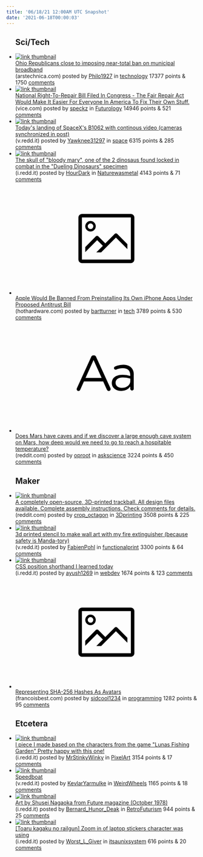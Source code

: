 ```yaml
---
title: '06/18/21 12:00AM UTC Snapshot'
date: '2021-06-18T00:00:03'
---
```

<ul>
<h2>Sci/Tech</h2>

<li><a href='https://arstechnica.com/tech-policy/2021/06/ohio-republicans-close-to-imposing-near-total-ban-on-municipal-broadband/'><img src='https://b.thumbs.redditmedia.com/YT0I4sZj86ghzBffK9dgekeW1sA4lAdQjA4nmt7tjpI.jpg' alt='link thumbnail'></a><div><div class='linkTitle'><a href='https://arstechnica.com/tech-policy/2021/06/ohio-republicans-close-to-imposing-near-total-ban-on-municipal-broadband/'>Ohio Republicans close to imposing near-total ban on municipal broadband</a></div>(arstechnica.com) posted by <a href='https://www.reddit.com/user/Philo1927'>Philo1927</a> in <a href='https://www.reddit.com/r/technology'>technology</a> 17377 points & 1750 <a href='https://www.reddit.com/r/technology/comments/o1wsi6/ohio_republicans_close_to_imposing_neartotal_ban/'>comments</a></div></li>

<li><a href='https://www.vice.com/en/article/v7e37d/national-right-to-repair-bill-filed-in-congress'><img src='https://b.thumbs.redditmedia.com/Zj5Ztt6ZEaXj8MvodaLzm9m6r5E4HLsCYNAs6AA657g.jpg' alt='link thumbnail'></a><div><div class='linkTitle'><a href='https://www.vice.com/en/article/v7e37d/national-right-to-repair-bill-filed-in-congress'>National Right-To-Repair Bill Filed In Congress - The Fair Repair Act Would Make It Easier For Everyone In America To Fix Their Own Stuff.</a></div>(vice.com) posted by <a href='https://www.reddit.com/user/speckz'>speckz</a> in <a href='https://www.reddit.com/r/Futurology'>Futurology</a> 14946 points & 521 <a href='https://www.reddit.com/r/Futurology/comments/o23i3j/national_righttorepair_bill_filed_in_congress_the/'>comments</a></div></li>

<li><a href='https://v.redd.it/o1t5w3jdsu571'><img src='https://b.thumbs.redditmedia.com/1F1el9t59AaYB4yXv-nLW_DRTy5FwixIwidfPRBVclg.jpg' alt='link thumbnail'></a><div><div class='linkTitle'><a href='https://v.redd.it/o1t5w3jdsu571'>Today's landing of SpaceX's B1062 with continous video (cameras synchronized in post)</a></div>(v.redd.it) posted by <a href='https://www.reddit.com/user/Yawknee31297'>Yawknee31297</a> in <a href='https://www.reddit.com/r/space'>space</a> 6315 points & 285 <a href='https://www.reddit.com/r/space/comments/o21ffp/todays_landing_of_spacexs_b1062_with_continous/'>comments</a></div></li>

<li><a href='https://i.redd.it/cxtotekb2t571.jpg'><img src='https://b.thumbs.redditmedia.com/emGQXWOGfuU5l1oMYGytDoHQfZmRMOVhEIpegzYSZTA.jpg' alt='link thumbnail'></a><div><div class='linkTitle'><a href='https://i.redd.it/cxtotekb2t571.jpg'>The skull of "bloody mary", one of the 2 dinosaus found locked in combat in the "Dueling Dinosaurs" specimen</a></div>(i.redd.it) posted by <a href='https://www.reddit.com/user/HourDark'>HourDark</a> in <a href='https://www.reddit.com/r/Naturewasmetal'>Naturewasmetal</a> 4143 points & 71 <a href='https://www.reddit.com/r/Naturewasmetal/comments/o1u9mp/the_skull_of_bloody_mary_one_of_the_2_dinosaus/'>comments</a></div></li>

<li><a href='https://hothardware.com/news/apple-would-be-banned-from-preinstalling-its-own-iphone-apps-under-proposed-antitrust-bill'><svg version='1.1' viewBox='-34 -14 104 64' preserveAspectRatio='xMidYMid meet' xmlns='http://www.w3.org/2000/svg' xmlns:xlink='http://www.w3.org/1999/xlink'>
    <title>link thumbnail</title>
    <path d='M32,4H4A2,2,0,0,0,2,6V30a2,2,0,0,0,2,2H32a2,2,0,0,0,2-2V6A2,2,0,0,0,32,4ZM4,30V6H32V30Z'></path>
    <path d='M8.92,14a3,3,0,1,0-3-3A3,3,0,0,0,8.92,14Zm0-4.6A1.6,1.6,0,1,1,7.33,11,1.6,1.6,0,0,1,8.92,9.41Z'></path>
    <path d='M22.78,15.37l-5.4,5.4-4-4a1,1,0,0,0-1.41,0L5.92,22.9v2.83l6.79-6.79L16,22.18l-3.75,3.75H15l8.45-8.45L30,24V21.18l-5.81-5.81A1,1,0,0,0,22.78,15.37Z'></path>
    </svg></a><div><div class='linkTitle'><a href='https://hothardware.com/news/apple-would-be-banned-from-preinstalling-its-own-iphone-apps-under-proposed-antitrust-bill'>Apple Would Be Banned From Preinstalling Its Own iPhone Apps Under Proposed Antitrust Bill</a></div>(hothardware.com) posted by <a href='https://www.reddit.com/user/bartturner'>bartturner</a> in <a href='https://www.reddit.com/r/tech'>tech</a> 3789 points & 530 <a href='https://www.reddit.com/r/tech/comments/o1ua8f/apple_would_be_banned_from_preinstalling_its_own/'>comments</a></div></li>

<li><a href='https://www.reddit.com/r/askscience/comments/o1zuxt/does_mars_have_caves_and_if_we_discover_a_large/'><svg version='1.1' viewBox='-34 -12 104 64' preserveAspectRatio='xMidYMid slice' xmlns='http://www.w3.org/2000/svg' xmlns:xlink='http://www.w3.org/1999/xlink'>
    <title>text link thumbnail</title>
    <path d='M12.19,8.84a1.45,1.45,0,0,0-1.4-1h-.12a1.46,1.46,0,0,0-1.42,1L1.14,26.56a1.29,1.29,0,0,0-.14.59,1,1,0,0,0,1,1,1.12,1.12,0,0,0,1.08-.77l2.08-4.65h11l2.08,4.59a1.24,1.24,0,0,0,1.12.83,1.08,1.08,0,0,0,1.08-1.08,1.64,1.64,0,0,0-.14-.57ZM6.08,20.71l4.59-10.22,4.6,10.22Z'>
    </path>
    <path d='M32.24,14.78A6.35,6.35,0,0,0,27.6,13.2a11.36,11.36,0,0,0-4.7,1,1,1,0,0,0-.58.89,1,1,0,0,0,.94.92,1.23,1.23,0,0,0,.39-.08,8.87,8.87,0,0,1,3.72-.81c2.7,0,4.28,1.33,4.28,3.92v.5a15.29,15.29,0,0,0-4.42-.61c-3.64,0-6.14,1.61-6.14,4.64v.05c0,2.95,2.7,4.48,5.37,4.48a6.29,6.29,0,0,0,5.19-2.48V26.9a1,1,0,0,0,1,1,1,1,0,0,0,1-1.06V19A5.71,5.71,0,0,0,32.24,14.78Zm-.56,7.7c0,2.28-2.17,3.89-4.81,3.89-1.94,0-3.61-1.06-3.61-2.86v-.06c0-1.8,1.5-3,4.2-3a15.2,15.2,0,0,1,4.22.61Z'>
    </path>
    </svg></a><div><div class='linkTitle'><a href='https://www.reddit.com/r/askscience/comments/o1zuxt/does_mars_have_caves_and_if_we_discover_a_large/'>Does Mars have caves and if we discover a large enough cave system on Mars, how deep would we need to go to reach a hospitable temperature?</a></div>(reddit.com) posted by <a href='https://www.reddit.com/user/oproot'>oproot</a> in <a href='https://www.reddit.com/r/askscience'>askscience</a> 3224 points & 450 <a href='https://www.reddit.com/r/askscience/comments/o1zuxt/does_mars_have_caves_and_if_we_discover_a_large/'>comments</a></div></li>

<h2>Maker</h2>

<li><a href='https://www.reddit.com/gallery/o1vzmh'><img src='https://b.thumbs.redditmedia.com/IOttdkQWp_ShnK-ELUqpLc8wOVRJJTNIjRvrIY8jazI.jpg' alt='link thumbnail'></a><div><div class='linkTitle'><a href='https://www.reddit.com/gallery/o1vzmh'>A completely open-source, 3D-printed trackball. All design files available. Complete assembly instructions. Check comments for details.</a></div>(reddit.com) posted by <a href='https://www.reddit.com/user/crop_octagon'>crop_octagon</a> in <a href='https://www.reddit.com/r/3Dprinting'>3Dprinting</a> 3508 points & 225 <a href='https://www.reddit.com/r/3Dprinting/comments/o1vzmh/a_completely_opensource_3dprinted_trackball_all/'>comments</a></div></li>

<li><a href='https://v.redd.it/puw3wmi4jr571'><img src='https://a.thumbs.redditmedia.com/iF4_IcPrADUcKsbTevzi5BoKT7M1QWCsqmGuD9cGsa8.jpg' alt='link thumbnail'></a><div><div class='linkTitle'><a href='https://v.redd.it/puw3wmi4jr571'>3d printed stencil to make wall art with my fire extinguisher (because safety is Manda-tory)</a></div>(v.redd.it) posted by <a href='https://www.reddit.com/user/FabienPohl'>FabienPohl</a> in <a href='https://www.reddit.com/r/functionalprint'>functionalprint</a> 3300 points & 64 <a href='https://www.reddit.com/r/functionalprint/comments/o1pm23/3d_printed_stencil_to_make_wall_art_with_my_fire/'>comments</a></div></li>

<li><a href='https://i.redd.it/52xr1cejss571.jpg'><img src='https://b.thumbs.redditmedia.com/ZD4gdhYPM2gjQjm1pHd6Rkc-HIJa5W8KluOZzHw5zHI.jpg' alt='link thumbnail'></a><div><div class='linkTitle'><a href='https://i.redd.it/52xr1cejss571.jpg'>CSS position shorthand I learned today</a></div>(i.redd.it) posted by <a href='https://www.reddit.com/user/ayush1269'>ayush1269</a> in <a href='https://www.reddit.com/r/webdev'>webdev</a> 1674 points & 123 <a href='https://www.reddit.com/r/webdev/comments/o1tep7/css_position_shorthand_i_learned_today/'>comments</a></div></li>

<li><a href='https://francoisbest.com/posts/2021/hashvatars'><svg version='1.1' viewBox='-34 -14 104 64' preserveAspectRatio='xMidYMid meet' xmlns='http://www.w3.org/2000/svg' xmlns:xlink='http://www.w3.org/1999/xlink'>
    <title>link thumbnail</title>
    <path d='M32,4H4A2,2,0,0,0,2,6V30a2,2,0,0,0,2,2H32a2,2,0,0,0,2-2V6A2,2,0,0,0,32,4ZM4,30V6H32V30Z'></path>
    <path d='M8.92,14a3,3,0,1,0-3-3A3,3,0,0,0,8.92,14Zm0-4.6A1.6,1.6,0,1,1,7.33,11,1.6,1.6,0,0,1,8.92,9.41Z'></path>
    <path d='M22.78,15.37l-5.4,5.4-4-4a1,1,0,0,0-1.41,0L5.92,22.9v2.83l6.79-6.79L16,22.18l-3.75,3.75H15l8.45-8.45L30,24V21.18l-5.81-5.81A1,1,0,0,0,22.78,15.37Z'></path>
    </svg></a><div><div class='linkTitle'><a href='https://francoisbest.com/posts/2021/hashvatars'>Representing SHA-256 Hashes As Avatars</a></div>(francoisbest.com) posted by <a href='https://www.reddit.com/user/sidcool1234'>sidcool1234</a> in <a href='https://www.reddit.com/r/programming'>programming</a> 1282 points & 95 <a href='https://www.reddit.com/r/programming/comments/o1q0kr/representing_sha256_hashes_as_avatars/'>comments</a></div></li>

<h2>Etcetera</h2>

<li><a href='https://i.redd.it/mvaotq0iks571.gif'><img src='https://a.thumbs.redditmedia.com/3HRH0gUuxcOPvC2kgMjoE5UGKFnEmz-Yw7UDvQJkqg0.jpg' alt='link thumbnail'></a><div><div class='linkTitle'><a href='https://i.redd.it/mvaotq0iks571.gif'>I piece I made based on the characters from the game "Lunas Fishing Garden" Pretty happy with this one!</a></div>(i.redd.it) posted by <a href='https://www.reddit.com/user/MrStinkyWinky'>MrStinkyWinky</a> in <a href='https://www.reddit.com/r/PixelArt'>PixelArt</a> 3154 points & 17 <a href='https://www.reddit.com/r/PixelArt/comments/o1srk9/i_piece_i_made_based_on_the_characters_from_the/'>comments</a></div></li>

<li><a href='https://v.redd.it/59d4ebupin571'><img src='https://b.thumbs.redditmedia.com/APQ3tw58ZsuoSP52baZyuLhGybBHF1Ae8MohIvN6OAg.jpg' alt='link thumbnail'></a><div><div class='linkTitle'><a href='https://v.redd.it/59d4ebupin571'>Speedboat</a></div>(v.redd.it) posted by <a href='https://www.reddit.com/user/KevlarYarmulke'>KevlarYarmulke</a> in <a href='https://www.reddit.com/r/WeirdWheels'>WeirdWheels</a> 1165 points & 18 <a href='https://www.reddit.com/r/WeirdWheels/comments/o1nufp/speedboat/'>comments</a></div></li>

<li><a href='https://i.redd.it/kag69j7ocu571.jpg'><img src='https://b.thumbs.redditmedia.com/HzDaqvTzUfq2US_8qFljRXM172Ls7BgRE7XrREudqVQ.jpg' alt='link thumbnail'></a><div><div class='linkTitle'><a href='https://i.redd.it/kag69j7ocu571.jpg'>Art by Shusei Nagaoka from Future magazine (October 1978)</a></div>(i.redd.it) posted by <a href='https://www.reddit.com/user/Bernard_Hunor_Deak'>Bernard_Hunor_Deak</a> in <a href='https://www.reddit.com/r/RetroFuturism'>RetroFuturism</a> 944 points & 25 <a href='https://www.reddit.com/r/RetroFuturism/comments/o1zey3/art_by_shusei_nagaoka_from_future_magazine/'>comments</a></div></li>

<li><a href='https://i.redd.it/395tgnr0ht571.png'><img src='https://b.thumbs.redditmedia.com/0-6-LHw20gqu79wxXVorbpGYHnfGCjUkXPyRxS8EH5g.jpg' alt='link thumbnail'></a><div><div class='linkTitle'><a href='https://i.redd.it/395tgnr0ht571.png'>[Toaru kagaku no railgun] Zoom in of laptop stickers character was using</a></div>(i.redd.it) posted by <a href='https://www.reddit.com/user/Worst_L_Giver'>Worst_L_Giver</a> in <a href='https://www.reddit.com/r/itsaunixsystem'>itsaunixsystem</a> 616 points & 20 <a href='https://www.reddit.com/r/itsaunixsystem/comments/o1w3ep/toaru_kagaku_no_railgun_zoom_in_of_laptop/'>comments</a></div></li>

</ul>
